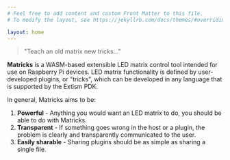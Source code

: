 ```yaml
---
# Feel free to add content and custom Front Matter to this file.
# To modify the layout, see https://jekyllrb.com/docs/themes/#overriding-theme-defaults

layout: home
---
```


> "Teach an old matrix new tricks..."

**Matricks** is a WASM-based extensible LED matrix control tool intended for use on Raspberry Pi devices. 
LED matrix functionality is defined by user-developed plugins, or "tricks", which can be developed in any language that is supported by the Extism PDK. 

In general, Matricks aims to be:
1. **Powerful** - Anything you would want an LED matrix to do, you should be able to do with Matricks.
2. **Transparent** - If something goes wrong in the host or a plugin, the problem is clearly and transparently communicated to the user.
3. **Easily sharable** - Sharing plugins should be as simple as sharing a single file.
